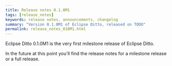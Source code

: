 ```yaml
---
title: Release notes 0.1.0M1
tags: [release_notes]
keywords: release notes, announcements, changelog
summary: "Version 0.1.0M1 of Eclipse Ditto, released on TODO"
permalink: release_notes_010M1.html
---
```


Eclipse Ditto 0.1.0M1 is the very first milestone release of Eclipse Ditto.

In the future at this point you'll find the release notes for a milestone release or a full release. 
